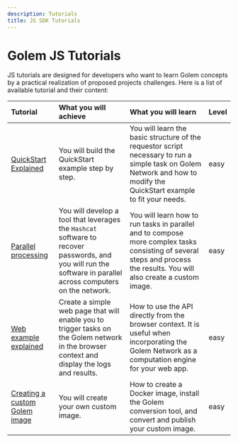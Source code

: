 ```yaml
---
description: Tutorials
title: JS SDK Tutorials
---
```


# Golem JS Tutorials

JS tutorials are designed for developers who want to learn Golem concepts by a practical realization of proposed projects challenges.
Here is a list of available tutorial and their content:

| Tutorial                                                                                   | What you will achieve                                                                                                                                          | What you will learn                                                                                                                                                     | Level |
| :----------------------------------------------------------------------------------------- | :------------------------------------------------------------------------------------------------------------------------------------------------------------- | :---------------------------------------------------------------------------------------------------------------------------------------------------------------------- | :---- |
| [QuickStart Explained](/docs/creators/javascript/tutorials/quickstart-explained)           | You will build the QuickStart example step by step.                                                                                                            | You will learn the basic structure of the requestor script necessary to run a simple task on Golem Network and how to modify the QuickStart example to fit your needs.  | easy  |
| [Parallel processing](/docs/creators/javascript/tutorials/running-parallel-tasks)          | You will develop a tool that leverages the `Hashcat` software to recover passwords, and you will run the software in parallel across computers on the network. | You will learn how to run tasks in parallel and to compose more complex tasks consisting of several steps and process the results. You will also create a custom image. | easy  |
| [Web example explained](/docs/creators/javascript/tutorials/running-in-browser)            | Create a simple web page that will enable you to trigger tasks on the Golem network in the browser context and display the logs and results.                   | How to use the API directly from the browser context. It is useful when incorporating the Golem Network as a computation engine for your web app.                       | easy  |
| [Creating a custom Golem image](/docs/creators/javascript/tutorials/building-custom-image) | You will create your own custom image.                                                                                                                         | How to create a Docker image, install the Golem conversion tool, and convert and publish your custom image.                                                             | easy  |
